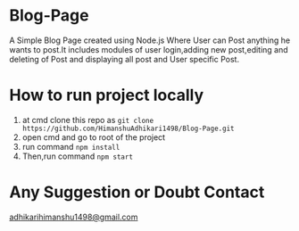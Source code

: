 # Blog-Page
A Simple Blog Page created using Node.js Where User can Post anything he wants to post.It includes modules of user login,adding new post,editing and deleting of Post and displaying all post and User specific Post.

# How to run project locally
1. at cmd clone this repo as `git clone https://github.com/HimanshuAdhikari1498/Blog-Page.git`
2. open cmd and go to root of the project
3. run command `npm install`
4. Then,run command `npm start`

# Any Suggestion or Doubt Contact
adhikarihimanshu1498@gmail.com
